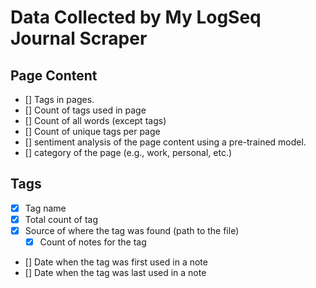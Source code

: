 # Data Collected by My LogSeq Journal Scraper

## Page Content
- [] Tags in pages.
- [] Count of tags used in page
- [] Count of all words (except tags)
- [] Count of unique tags per page
- [] sentiment analysis of the page content using a pre-trained model.
- [] category of the page (e.g., work, personal, etc.)

## Tags
- [x] Tag name
- [x] Total count of tag
- [x] Source of where the tag was found (path to the file)
  - [x] Count of notes for the tag
- [] Date when the tag was first used in a note
- [] Date when the tag was last used in a note
